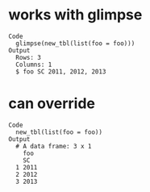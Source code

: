 # works with glimpse

    Code
      glimpse(new_tbl(list(foo = foo)))
    Output
      Rows: 3
      Columns: 1
      $ foo SC 2011, 2012, 2013

# can override

    Code
      new_tbl(list(foo = foo))
    Output
      # A data frame: 3 x 1
        foo  
        SC   
      1 2011 
      2 2012 
      3 2013 


